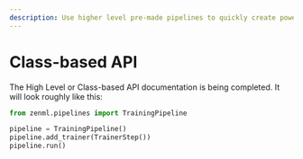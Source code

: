 ```yaml
---
description: Use higher level pre-made pipelines to quickly create powerful ML workflows.
---
```


# Class-based API

The High Level or Class-based API documentation is being completed. It will look roughly like this:

```python
from zenml.pipelines import TrainingPipeline

pipeline = TrainingPipeline()
pipeline.add_trainer(TrainerStep())
pipeline.run()
```